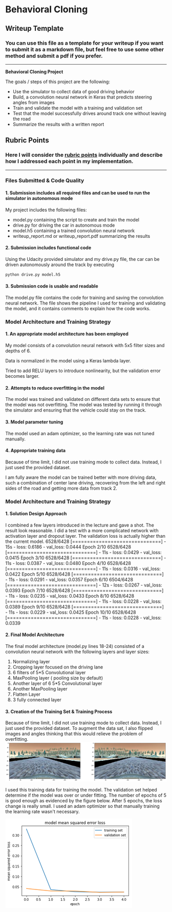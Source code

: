 # **Behavioral Cloning** 

## Writeup Template

### You can use this file as a template for your writeup if you want to submit it as a markdown file, but feel free to use some other method and submit a pdf if you prefer.

---

**Behavioral Cloning Project**

The goals / steps of this project are the following:
* Use the simulator to collect data of good driving behavior
* Build, a convolution neural network in Keras that predicts steering angles from images
* Train and validate the model with a training and validation set
* Test that the model successfully drives around track one without leaving the road
* Summarize the results with a written report


[//]: # (Image References)

[image2]: ./examples/placeholder.png "Grayscaling"
[image3]: ./examples/placeholder_small.png "Recovery Image"
[image4]: ./examples/placeholder_small.png "Recovery Image"
[image5]: ./examples/placeholder_small.png "Recovery Image"
[image6]: ./output_images/flip.png "Flipped Image"
[image7]: ./output_images/loss_epoch.png "Training Epoch"

## Rubric Points
### Here I will consider the [rubric points](https://review.udacity.com/#!/rubrics/432/view) individually and describe how I addressed each point in my implementation.  

---
### Files Submitted & Code Quality

#### 1. Submission includes all required files and can be used to run the simulator in autonomous mode

My project includes the following files:
* model.py containing the script to create and train the model
* drive.py for driving the car in autonomous mode
* model.h5 containing a trained convolution neural network 
* writeup_report.md or writeup_report.pdf summarizing the results

#### 2. Submission includes functional code
Using the Udacity provided simulator and my drive.py file, the car can be driven autonomously around the track by executing 
```sh
python drive.py model.h5
```

#### 3. Submission code is usable and readable

The model.py file contains the code for training and saving the convolution neural network. The file shows the pipeline I used for training and validating the model, and it contains comments to explain how the code works.

### Model Architecture and Training Strategy

#### 1. An appropriate model architecture has been employed

My model consists of a convolution neural network with 5x5 filter sizes and depths of 6.

Data is normalized in the model using a Keras lambda layer.

Tried to add RELU layers to introduce nonlinearity, but the validation error becomes larger. 

#### 2. Attempts to reduce overfitting in the model

The model was trained and validated on different data sets to ensure that the model was not overfitting. The model was tested by running it through the simulator and ensuring that the vehicle could stay on the track.

#### 3. Model parameter tuning

The model used an adam optimizer, so the learning rate was not tuned manually.

#### 4. Appropriate training data

Because of time limit, I did not use training mode to collect data. Instead, I just used the provided dataset.

I am fully aware the model can be trained better with more driving data, such a combination of center lane driving, recovering from the left and right sides of the road and getting more data from track 2. 

### Model Architecture and Training Strategy

#### 1. Solution Design Approach

I combined a few layers introduced in the lecture and gave a shot. The result look reasonable. I did a test with a more complicated network with activation layer and dropout layer. The validation loss is actually higher than the current model. 
6528/6428 [==============================] - 15s - loss: 0.6186 - val_loss: 0.0444
Epoch 2/10
6528/6428 [==============================] - 11s - loss: 0.0429 - val_loss: 0.0415
Epoch 3/10
6528/6428 [==============================] - 11s - loss: 0.0387 - val_loss: 0.0480
Epoch 4/10
6528/6428 [==============================] - 11s - loss: 0.0316 - val_loss: 0.0422
Epoch 5/10
6528/6428 [==============================] - 11s - loss: 0.0291 - val_loss: 0.0357
Epoch 6/10
6504/6428 [==============================] - 12s - loss: 0.0267 - val_loss: 0.0393
Epoch 7/10
6528/6428 [==============================] - 11s - loss: 0.0235 - val_loss: 0.0433
Epoch 8/10
6528/6428 [==============================] - 11s - loss: 0.0228 - val_loss: 0.0389
Epoch 9/10
6528/6428 [==============================] - 11s - loss: 0.0229 - val_loss: 0.0425
Epoch 10/10
6528/6428 [==============================] - 11s - loss: 0.0228 - val_loss: 0.0339

#### 2. Final Model Architecture

The final model architecture (model.py lines 18-24) consisted of a convolution neural network with the following layers and layer sizes:
1. Normalizing layer 
2. Cropping layer focused on the driving lane 
3. 6 filters of 5*5 Convolutional layer
4. MaxPooling layer ( pooling size by default)
5. Another layer of 6 5*5 Convolutional layer
6. Another MaxPooling layer
7. Flatten Layer
8. 3 fully connected layer

#### 3. Creation of the Training Set & Training Process

Because of time limit, I did not use training mode to collect data. Instead, I just used the provided dataset.
To augment the data sat, I also flipped images and angles thinking that this would relieve the problem of overfitting.  
![alt text][image6]

I used this training data for training the model. The validation set helped determine if the model was over or under fitting. The number of epochs of 5 is good enough as evidenced by the figure below. After 5 epochs, the loss change is really small. I used an adam optimizer so that manually training the learning rate wasn't necessary.

![alt text][image7]
